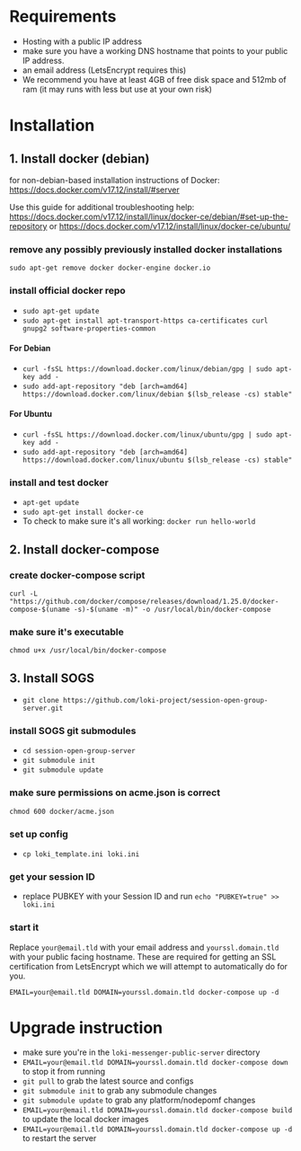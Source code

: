 # Requirements
- Hosting with a public IP address
- make sure you have a working DNS hostname that points to your public IP address. 
- an email address (LetsEncrypt requires this)
- We recommend you have at least 4GB of free disk space and 512mb of ram (it may runs with less but use at your own risk)

# Installation

## 1. Install docker (debian)
for non-debian-based installation instructions of Docker: https://docs.docker.com/v17.12/install/#server

Use this guide for additional troubleshooting help: https://docs.docker.com/v17.12/install/linux/docker-ce/debian/#set-up-the-repository
or https://docs.docker.com/v17.12/install/linux/docker-ce/ubuntu/
### remove any possibly previously installed docker installations
`sudo apt-get remove docker docker-engine docker.io`
### install official docker repo
- `sudo apt-get update`
- `sudo apt-get install apt-transport-https ca-certificates curl gnupg2 software-properties-common`
#### For Debian
- `curl -fsSL https://download.docker.com/linux/debian/gpg | sudo apt-key add -`
- `sudo add-apt-repository "deb [arch=amd64] https://download.docker.com/linux/debian $(lsb_release -cs) stable"`
#### For Ubuntu
- `curl -fsSL https://download.docker.com/linux/ubuntu/gpg | sudo apt-key add -`
- `sudo add-apt-repository "deb [arch=amd64] https://download.docker.com/linux/ubuntu $(lsb_release -cs) stable"`
### install and test docker
- `apt-get update`
- `sudo apt-get install docker-ce`
- To check to make sure it's all working: `docker run hello-world`

## 2. Install docker-compose

### create docker-compose script
`curl -L "https://github.com/docker/compose/releases/download/1.25.0/docker-compose-$(uname -s)-$(uname -m)" -o /usr/local/bin/docker-compose`
### make sure it's executable
`chmod u+x /usr/local/bin/docker-compose`

## 3. Install SOGS
- `git clone https://github.com/loki-project/session-open-group-server.git`
### install SOGS git submodules
- `cd session-open-group-server`
- `git submodule init`
- `git submodule update`
### make sure permissions on acme.json is correct
`chmod 600 docker/acme.json`
### set up config
- `cp loki_template.ini loki.ini`
### get your session ID 
- replace PUBKEY with your Session ID and run `echo "PUBKEY=true" >> loki.ini`
### start it
Replace `your@email.tld` with your email address and `yourssl.domain.tld` with your public facing hostname. These are required for getting an SSL certification from LetsEncrypt which we will attempt to automatically do for you.

`EMAIL=your@email.tld DOMAIN=yourssl.domain.tld docker-compose up -d`

# Upgrade instruction
- make sure you're in the `loki-messenger-public-server` directory
- `EMAIL=your@email.tld DOMAIN=yourssl.domain.tld docker-compose down` to stop it from running
- `git pull` to grab the latest source and configs
- `git submodule init` to grab any submodule changes
- `git submodule update` to grab any platform/nodepomf changes
- `EMAIL=your@email.tld DOMAIN=yourssl.domain.tld docker-compose build` to update the local docker images
- `EMAIL=your@email.tld DOMAIN=yourssl.domain.tld docker-compose up -d` to restart the server
